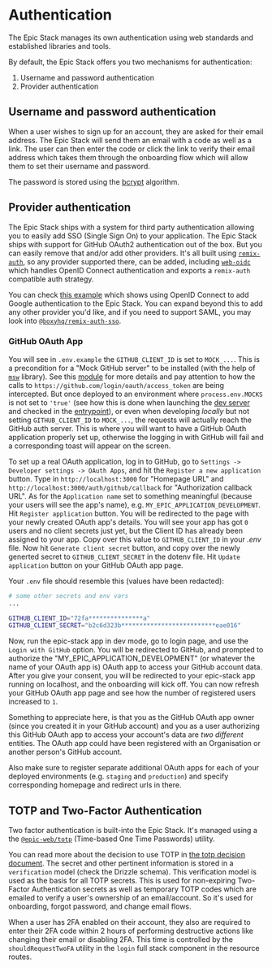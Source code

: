 # Authentication

The Epic Stack manages its own authentication using web standards and
established libraries and tools.

By default, the Epic Stack offers you two mechanisms for authentication:

1. Username and password authentication
2. Provider authentication

## Username and password authentication

When a user wishes to sign up for an account, they are asked for their email
address. The Epic Stack will send them an email with a code as well as a link.
The user can then enter the code or click the link to verify their email address
which takes them through the onboarding flow which will allow them to set their
username and password.

The password is stored using the [bcrypt](https://npm.im/bcrypt) algorithm.

## Provider authentication

The Epic Stack ships with a system for third party authentication allowing you
to easily add SSO (Single Sign On) to your application. The Epic Stack ships
with support for GitHub OAuth2 authentication out of the box. But you can easily
remove that and/or add other providers. It's all built using
[`remix-auth`](https://npm.im/remix-auth), so any provider supported there, can
be added, including [`web-oidc`](https://npm.im/web-oidc) which handles OpenID
Connect authentication and exports a `remix-auth` compatible auth strategy.

You can check [this example](https://github.com/kentcdodds/epic-oidc) which
shows using OpenID Connect to add Google authentication to the Epic Stack. You
can expand beyond this to add any other provider you'd like, and if you need to
support SAML, you may look into
[`@boxyhq/remix-auth-sso`](https://github.com/boxyhq/remix-auth-sso).

### GitHub OAuth App

You will see in `.env.example` the `GITHUB_CLIENT_ID` is set to `MOCK_...`. This
is a precondition for a "Mock GitHub server" to be installed (with the help of
[`msw`](https://github.com/mswjs/msw) library). See this
[module](../tests/mocks/github.ts) for more details and pay attention to how the
calls to `https://github.com/login/oauth/access_token` are being intercepted.
But once deployed to an environment where `process.env.MOCKS` is not set to
`'true'` (see how this is done when launching the
[dev server](../server/dev-server.js) and checked in the
[entrypoint](../index.js)), or even when developing _locally_ but not setting
`GITHUB_CLIENT_ID` to `MOCK_...`, the requests will actually reach the GitHub
auth server. This is where you will want to have a GitHub OAuth application
properly set up, otherwise the logging in with GitHub will fail and a
corresponding toast will appear on the screen.

To set up a real OAuth application, log in to GitHub, go to
`Settings -> Developer settings -> OAuth Apps`, and hit the
`Register a new application` button. Type in `http://localhost:3000` for
"Homepage URL" and `http://localhost:3000/auth/github/callback` for
"Authorization callback URL". As for the `Application name` set to something
meaningful (because your users will see the app's name), e.g.
`MY_EPIC_APPLICATION_DEVELOPMENT`. Hit `Register application` button. You will
be redirected to the page with your newly created OAuth app's details. You will
see your app has got `0` users and no client secrets just yet, but the Client ID
has already been assigned to your app. Copy over this value to
`GITHUB_CLIENT_ID` in your _.env_ file. Now hit `Generate client secret` button,
and copy over the newly generted secret to `GITHUB_CLIENT_SECRET` in the dotenv
file. Hit `Update application` button on your GitHub OAuth app page.

Your `.env` file should resemble this (values have been redacted):

```bash
# some other secrets and env vars
...

GITHUB_CLIENT_ID="72fa***************a"
GITHUB_CLIENT_SECRET="b2c6d323b**************************eae016"
```

Now, run the epic-stack app in dev mode, go to login page, and use the
`Login with GitHub` option. You will be redirected to GitHub, and prompted to
authorize the "MY_EPIC_APPLICATION_DEVELOPMENT" (or whatever the name of your
OAuth app is) OAuth app to access your GitHub account data. After you give your
consent, you will be redirected to your epic-stack app running on localhost, and
the onboarding will kick off. You can now refresh your GitHub OAuth app page and
see how the number of registered users increased to `1`.

Something to appreciate here, is that you as the GitHub OAuth app owner (since
you created it in your GitHub account) and you as a user authorizing this GitHub
OAuth app to access your account's data are _two different_ entities. The OAuth
app could have been registered with an Organisation or another person's GitHub
account.

Also make sure to register separate additional OAuth apps for each of your
deployed environments (e.g. `staging` and `production`) and specify
corresponding homepage and redirect urls in there.

## TOTP and Two-Factor Authentication

Two factor authentication is built-into the Epic Stack. It's managed using a the
[`@epic-web/totp`](https://npm.im/@epic-web/totp) (Time-based One Time
Passwords) utility.

You can read more about the decision to use TOTP in
[the totp decision document](./decisions/014-totp.md). The secret and other
pertinent information is stored in a `verification` model (check the Drizzle
schema). This verification model is used as the basis for all TOTP secrets. This
is used for non-expiring Two-Factor Authentication secrets as well as temporary
TOTP codes which are emailed to verify a user's ownership of an email/account.
So it's used for onboarding, forgot password, and change email flows.

When a user has 2FA enabled on their account, they also are required to enter
their 2FA code within 2 hours of performing destructive actions like changing
their email or disabling 2FA. This time is controlled by the
`shouldRequestTwoFA` utility in the `login` full stack component in the resource
routes.
